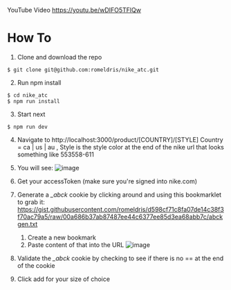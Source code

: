 YouTube Video https://youtu.be/wDIFO5TFlQw

# How To

1. Clone and download the repo

```
$ git clone git@github.com:romeldris/nike_atc.git
```

2. Run npm install

```
$ cd nike_atc
$ npm run install
```

3. Start next

```
$ npm run dev
```

4. Navigate to
   http://localhost:3000/product/[COUNTRY]/[STYLE]
   Country = ca | us | au , Style is the style color at the end of the nike url that looks something like 553558-611
   
5. You will see:
![image](https://user-images.githubusercontent.com/778153/82655015-6c452980-9bd6-11ea-8584-16a1d77a44c6.png)

6. Get your accessToken (make sure you're signed into nike.com)

7. Generate a _\_abck_ cookie by clicking around and using this bookmarklet to grab it: 
https://gist.githubusercontent.com/romeldris/d598cf71c8fa07de14c38f3f70ac79a5/raw/00a686b37ab87487ee44c6377ee85d3ea68abb7c/abckgen.txt
   1. Create a new bookmark
   2. Paste content of that into the URL
   ![image](https://user-images.githubusercontent.com/778153/82655306-d5c53800-9bd6-11ea-93d5-157d3977e5a4.png)

8. Validate the _\_abck_ cookie by checking to see if there is no == at the end of the cookie

9. Click add for your size of choice

